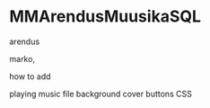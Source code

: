 # MMArendusMuusikaSQL
arendus

marko,

how to add 

playing music file
background cover
buttons CSS
